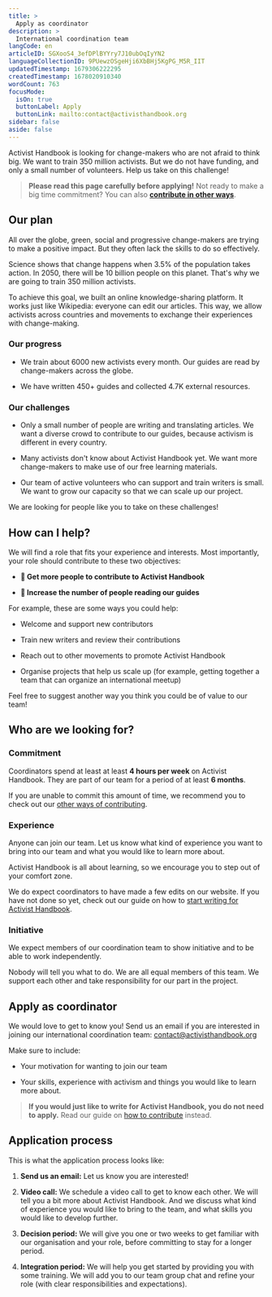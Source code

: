 ```yaml
---
title: >
  Apply as coordinator
description: >
  International coordination team
langCode: en
articleID: SGXooS4_3efDPlBYYry7J10ubOqIyYN2
languageCollectionID: 9PUewzOSgeHji6XbBHj5KgPG_M5R_IIT
updatedTimestamp: 1679306222295
createdTimestamp: 1678020910340
wordCount: 763
focusMode: 
  isOn: true
  buttonLabel: Apply
  buttonLink: mailto:contact@activisthandbook.org
sidebar: false
aside: false
---
```


Activist Handbook is looking for change-makers who are not afraid to think big. We want to train 350 million activists. But we do not have funding, and only a small number of volunteers. Help us take on this challenge!

> **Please read this page carefully before applying!** Not ready to make a big time commitment? You can also [**contribute in other ways**](/contribute).

## Our plan

All over the globe, green, social and progressive change-makers are trying to make a positive impact. But they often lack the skills to do so effectively.

Science shows that change happens when 3.5% of the population takes action. In 2050, there will be 10 billion people on this planet. That's why we are going to train 350 million activists.

To achieve this goal, we built an online knowledge-sharing platform. It works just like Wikipedia: everyone can edit our articles. This way, we allow activists across countries and movements to exchange their experiences with change-making.

### Our progress

-   We train about 6000 new activists every month. Our guides are read by change-makers across the globe.
    
-   We have written 450+ guides and collected 4.7K external resources.
    

### Our challenges

-   Only a small number of people are writing and translating articles. We want a diverse crowd to contribute to our guides, because activism is different in every country.
    
-   Many activists don't know about Activist Handbook yet. We want more change-makers to make use of our free learning materials.
    
-   Our team of active volunteers who can support and train writers is small. We want to grow our capacity so that we can scale up our project.
    

We are looking for people like you to take on these challenges!

## How can I help?

We will find a role that fits your experience and interests. Most importantly, your role should contribute to these two objectives:

-   **📝 Get more people to contribute to Activist Handbook**
    
-   **📢 Increase the number of people reading our guides**
    

For example, these are some ways you could help:

-   Welcome and support new contributors
    
-   Train new writers and review their contributions
    
-   Reach out to other movements to promote Activist Handbook
    
-   Organise projects that help us scale up (for example, getting together a team that can organize an international meetup)
    

Feel free to suggest another way you think you could be of value to our team!

## Who are we looking for?

### Commitment

Coordinators spend at least at least **4 hours per week** on Activist Handbook. They are part of our team for a period of at least **6 months**.

If you are unable to commit this amount of time, we recommend you to check out our [other ways of contributing](/contribute).

### Experience

Anyone can join our team. Let us know what kind of experience you want to bring into our team and what you would like to learn more about.

Activist Handbook is all about learning, so we encourage you to step out of your comfort zone.

We do expect coordinators to have made a few edits on our website. If you have not done so yet, check out our guide on how to [start writing for Activist Handbook](/contribute/write).

### Initiative

We expect members of our coordination team to show initiative and to be able to work independently.

Nobody will tell you what to do. We are all equal members of this team. We support each other and take responsibility for our part in the project.

## Apply as coordinator

We would love to get to know you! Send us an email if you are interested in joining our international coordination team: [contact@activisthandbook.org](mailto:contact@activisthandbook.org)

Make sure to include:

-   Your motivation for wanting to join our team
    
-   Your skills, experience with activism and things you would like to learn more about.
    

> **If you would just like to write for Activist Handbook, you do not need to apply.** Read our guide on [how to contribute](/contribute) instead.

## Application process

This is what the application process looks like:

1.  **Send us an email:** Let us know you are interested!
    
2.  **Video call:** We schedule a video call to get to know each other. We will tell you a bit more about Activist Handbook. And we discuss what kind of experience you would like to bring to the team, and what skills you would like to develop further.
    
3.  **Decision period:** We will give you one or two weeks to get familiar with our organisation and your role, before committing to stay for a longer period.
    
4.  **Integration period:** We will help you get started by providing you with some training. We will add you to our team group chat and refine your role (with clear responsibilities and expectations).